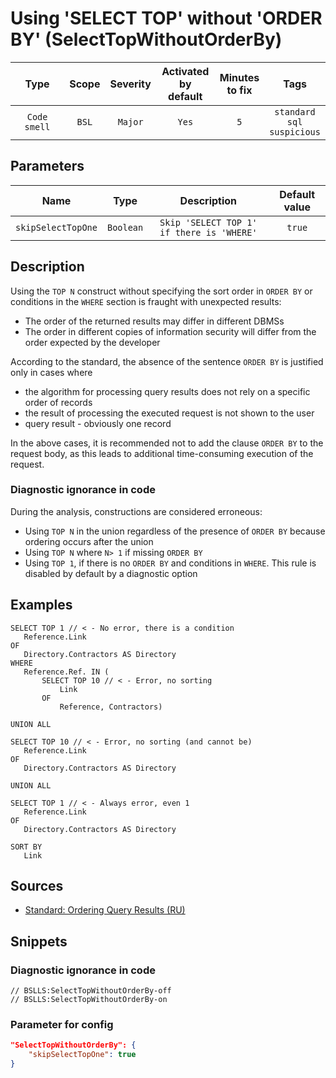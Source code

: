 # Using 'SELECT TOP' without 'ORDER BY' (SelectTopWithoutOrderBy)

|      Type      |    Scope    | Severity |    Activated<br>by default    |    Minutes<br>to fix    |                      Tags                       |
|:-------------:|:-----------------------------:|:--------:|:------------------------------:|:-----------------------------------:|:-----------------------------------------------:|
| `Code smell` |             `BSL`             | `Major` |              `Yes`              |                 `5`                 |       `standard`<br>`sql`<br>`suspicious`       |

## Parameters


|        Name         |   Type    |                      Description                      |    Default value    |
|:------------------:|:--------:|:--------------------------------------------------:|:------------------------------:|
| `skipSelectTopOne` | `Boolean` | `Skip 'SELECT TOP 1' if there is 'WHERE'` |             `true`             |
<!-- Блоки выше заполняются автоматически, не трогать -->
## Description
<!-- Описание диагностики заполняется вручную. Необходимо понятным языком описать смысл и схему работу -->

Using the `TOP N` construct without specifying the sort order in `ORDER BY` or conditions in the `WHERE` section is fraught with unexpected results:

- The order of the returned results may differ in different DBMSs
- The order in different copies of information security will differ from the order expected by the developer

According to the standard, the absence of the sentence `ORDER BY` is justified only in cases where

- the algorithm for processing query results does not rely on a specific order of records
- the result of processing the executed request is not shown to the user
- query result - obviously one record

In the above cases, it is recommended not to add the clause `ORDER BY` to the request body, as this leads to additional time-consuming execution of the request.

### Diagnostic ignorance in code

During the analysis, constructions are considered erroneous:

- Using `TOP N` in the union regardless of the presence of `ORDER BY` because ordering occurs after the union
- Using `TOP N` where `N> 1` if missing `ORDER BY`
- Using `TOP 1`, if there is no `ORDER BY` and conditions in `WHERE`. This rule is disabled by default by a diagnostic option

## Examples
<!-- В данном разделе приводятся примеры, на которые диагностика срабатывает, а также можно привести пример, как можно исправить ситуацию -->

```bsl
SELECT TOP 1 // < - No error, there is a condition
   Reference.Link
OF
   Directory.Contractors AS Directory
WHERE
   Reference.Ref. IN (
       SELECT TOP 10 // < - Error, no sorting
           Link
       OF
           Reference, Contractors)

UNION ALL

SELECT TOP 10 // < - Error, no sorting (and cannot be)
   Reference.Link
OF
   Directory.Contractors AS Directory

UNION ALL

SELECT TOP 1 // < - Always error, even 1
   Reference.Link
OF
   Directory.Contractors AS Directory

SORT BY
   Link
```

## Sources
<!-- Необходимо указывать ссылки на все источники, из которых почерпнута информация для создания диагностики -->
<!-- Примеры источников

* Источник: [Стандарт: Тексты модулей](https://its.1c.ru/db/v8std#content:456:hdoc)
* Полезная информация: [Отказ от использования модальных окон](https://its.1c.ru/db/metod8dev#content:5272:hdoc)
* Источник: [Cognitive complexity, ver. 1.4](https://www.sonarsource.com/docs/CognitiveComplexity.pdf) -->

- [Standard: Ordering Query Results (RU)](https://its.1c.ru/db/v8std#content:412:hdoc)

## Snippets

<!-- Блоки ниже заполняются автоматически, не трогать -->
### Diagnostic ignorance in code

```bsl
// BSLLS:SelectTopWithoutOrderBy-off
// BSLLS:SelectTopWithoutOrderBy-on
```

### Parameter for config

```json
"SelectTopWithoutOrderBy": {
    "skipSelectTopOne": true
}
```
